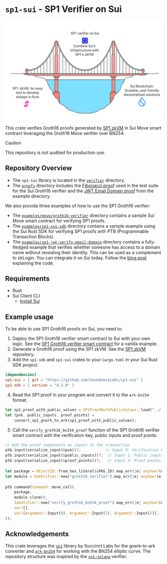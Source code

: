 # `sp1-sui` - SP1 Verifier on Sui

![SP1 Sui Banner](banner.png)

This crate verifies Groth16 proofs generated by [SP1 zkVM](https://github.com/succinctlabs/sp1) in Sui Move smart contract leveraging the Groth16 Move verifier over BN254.

> [!CAUTION]
>
> This repository is not audited for production use.

## Repository Overview

- The `sp1-sui` library is located in the [`verifier`](verifier) directory. 
- The [`proofs`](proofs) directory includes the [Fibonacci proof](https://github.com/succinctlabs/sp1/tree/dev/examples/fibonacci) used in the test suite for the Sui Groth16 verifier and the [JWT Email Domain proof](examples/sp1-jwt-verify-email-domain) from the example directory.
  
We also provide three examples of how to use the SP1 Groth16 verifier:

- The [`examples/move/groth16-verifier`](examples/move/groth16-verifier) directory contains a sample Sui Move smart contract for verifying SP1 proofs.
- The [`examples/sp1-sui-sdk`](examples/sp1-sui-sdk) directory contains a sample example using the Sui Rust SDK for verifying SP1 proofs with PTB (Programmable Transaction Blocks).
- The [`examples/sp1-jwt-verify-email-domain`](examples/sp1-jwt-verify-email-domain) directory contains a fully-fledged example that verifies whether someone has access to a domain name without revealing their identity. This can be used as a complement to zkLogin. You can integrate it on Sui today. Follow the [blog post](https://soundness.xyz/blog/sp1sui) explaining the code.

## Requirements

- Rust
- Sui Client CLI
  - [Install Sui](https://docs.sui.io/guides/developer/getting-started/sui-install)

## Example usage

To be able to use SP1 Groth16 proofs on Sui, you need to:

1. Deploy the SP1 Groth16 verifier smart contract to Sui with your own logic. See the [SP1 Groth16 verifier smart contract](examples/move/groth16-verifier) for a vanilla example.
2. Generate a Groth16 proof using the SP1 zkVM. See the [SP1 zkVM](https://github.com/succinctlabs/sp1) repository.
3. Add the `sp1-sdk` and `sp1-sui` crates to your `Cargo.toml` in your Sui Rust SDK project.

```toml
[dependencies]
sp1-sui = { git = "https://github.com/SoundnessLabs/sp1-sui" }
sp1-sdk = { version = "4.1.0" }
```

4. Read the SP1 proof in your program and convert it to the `ark-bn254` format.

```rust
let sp1_proof_with_public_values = SP1ProofWithPublicValues::load("../../proofs/fibonacci_proof.bin").unwrap();
let (pvk, public_inputs, proof_points) =
    convert_sp1_gnark_to_ark(sp1_proof_with_public_values);
```

5. Call the `verify_groth16_bn254_proof` function of the SP1 Groth16 verifier smart contract with the verification key, public inputs and proof points.

```rust
// Add the proof components as inputs to the transaction
ptb.input(serialize_input(&pvk))?;           // Input 0: Verification key
ptb.input(serialize_input(&public_inputs))?;  // Input 1: Public inputs
ptb.input(serialize_input(&proof_points))?;   // Input 2: Proof points

let package = ObjectID::from_hex_literal(&PKG_ID).map_err(|e| anyhow!(e))?;
let module = Identifier::new("groth16_verifier").map_err(|e| anyhow!(e))?;

ptb.command(Command::move_call(
    package,
    module.clone(),
    Identifier::new("verify_groth16_bn254_proof").map_err(|e| anyhow!(e))?,
    vec![],
    vec![Argument::Input(0), Argument::Input(1), Argument::Input(2)],
));
```

## Acknowledgements

This crate leverages the [`sp1`](https://github.com/succinctlabs/sp1) library by Succinct Labs for the gnark-to-ark converter and [`ark-bn254`](https://github.com/arkworks-rs/algebra) for working with the BN254 elliptic curve. The repository structure was inspired by the [`sp1-solana`](https://github.com/succinctlabs/sp1-solana) verifier.